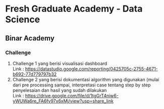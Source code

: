 # Fresh Graduate Academy - Data Science
## Binar Academy

### Challenge
1. Challenge 1 yang berisi visualisasi dashboard <br>
Link : https://datastudio.google.com/reporting/0425705c-2755-4671-b692-77d779797b32
2. Challenge 2 yang berisi dokumentasi algorithm yang digunakan (mulai dari pre processing sampai, interpretasi case tentang step by step penyelesaian dan hasil yang sudah dilakukan <br>
Link : https://drive.google.com/file/d/1tgGrT4niw6-yWUWa6re_FA6fv97x6xMj/view?usp=share_link
